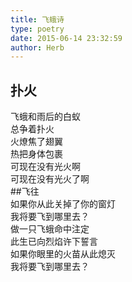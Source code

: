 ```yaml
---  
title: 飞蛾诗  
type: poetry  
date: 2015-06-14 23:32:59  
author: Herb    
---  
```

## 扑火  
飞蛾和雨后的白蚁  
总争着扑火  
火燎焦了翅翼  
热把身体包裹  
可现在没有光火啊  
可现在没有光火了啊  
##飞往  
如果你从此关掉了你的窗灯  
我将要飞到哪里去？  
做一只飞蛾命中注定  
此生已向烈焰许下誓言  
如果你眼里的火苗从此熄灭  
我将要飞到哪里去？